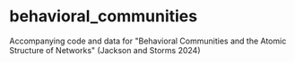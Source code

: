 # behavioral_communities
Accompanying code and data for "Behavioral Communities and the Atomic Structure of Networks" (Jackson and Storms 2024)
